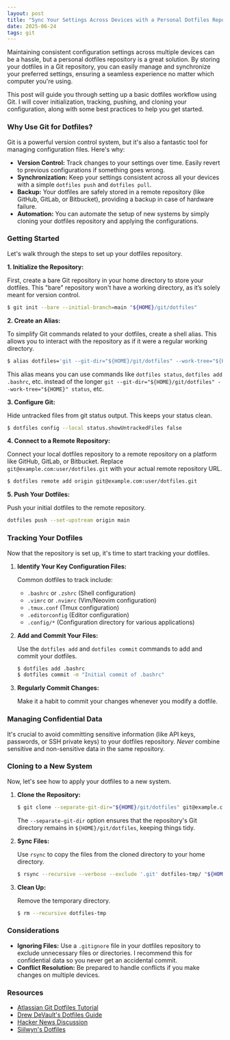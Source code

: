 ```yaml
---
layout: post
title: "Sync Your Settings Across Devices with a Personal Dotfiles Repository"
date: 2025-06-24
tags: git
---
```


Maintaining consistent configuration settings across multiple devices can be a hassle, but a personal dotfiles repository is a great solution. By storing your dotfiles in a Git repository, you can easily manage and synchronize your preferred settings, ensuring a seamless experience no matter which computer you're using.

This post will guide you through setting up a basic dotfiles workflow using Git. I will cover initialization, tracking, pushing, and cloning your configuration, along with some best practices to help you get started.


### Why Use Git for Dotfiles?

Git is a powerful version control system, but it's also a fantastic tool for managing configuration files. Here's why:

*   **Version Control:** Track changes to your settings over time.  Easily revert to previous configurations if something goes wrong.
*   **Synchronization:**  Keep your settings consistent across all your devices with a simple `dotfiles push` and `dotfiles pull`.
*   **Backup:**  Your dotfiles are safely stored in a remote repository (like GitHub, GitLab, or Bitbucket), providing a backup in case of hardware failure.
*   **Automation:** You can automate the setup of new systems by simply cloning your dotfiles repository and applying the configurations.


### Getting Started

Let's walk through the steps to set up your dotfiles repository.

**1. Initialize the Repository:**

First, create a bare Git repository in your home directory to store your dotfiles. This "bare" repository won't have a working directory, as it’s solely meant for version control.

```bash
$ git init --bare --initial-branch=main "${HOME}/git/dotfiles"
```


**2. Create an Alias:**

To simplify Git commands related to your dotfiles, create a shell alias. This allows you to interact with the repository as if it were a regular working directory.

```bash
$ alias dotfiles='git --git-dir="${HOME}/git/dotfiles" --work-tree="${HOME}"'
```

This alias means you can use commands like `dotfiles status`, `dotfiles add .bashrc`, etc. instead of the longer `git --git-dir="${HOME}/git/dotfiles" --work-tree="${HOME}" status`, etc.


**3. Configure Git:**

Hide untracked files from git status output. This keeps your status clean.

```bash
$ dotfiles config --local status.showUntrackedFiles false
```


**4. Connect to a Remote Repository:**

Connect your local dotfiles repository to a remote repository on a platform like GitHub, GitLab, or Bitbucket. Replace `git@example.com:user/dotfiles.git` with your actual remote repository URL.

```bash
$ dotfiles remote add origin git@example.com:user/dotfiles.git
```

**5. Push Your Dotfiles:**

Push your initial dotfiles to the remote repository.

```bash
dotfiles push --set-upstream origin main
```

### Tracking Your Dotfiles

Now that the repository is set up, it's time to start tracking your dotfiles.

1. **Identify Your Key Configuration Files:**

    Common dotfiles to track include:

    *   `.bashrc` or `.zshrc` (Shell configuration)
    *   `.vimrc` or `.nvimrc` (Vim/Neovim configuration)
    *   `.tmux.conf` (Tmux configuration)
    *   `.editorconfig` (Editor configuration)
    *   `.config/*` (Configuration directory for various applications)

2. **Add and Commit Your Files:**

    Use the `dotfiles add` and `dotfiles commit` commands to add and commit your dotfiles.

    ```bash
    $ dotfiles add .bashrc
    $ dotfiles commit -m "Initial commit of .bashrc"
    ```

3.  **Regularly Commit Changes:**

    Make it a habit to commit your changes whenever you modify a dotfile.

### Managing Confidential Data

It's crucial to avoid committing sensitive information (like API keys, passwords, or SSH private keys) to your dotfiles repository. *Never* combine sensitive and non-sensitive data in the same repository.

### Cloning to a New System

Now, let's see how to apply your dotfiles to a new system.

1.  **Clone the Repository:**

    ```bash
    $ git clone --separate-git-dir="${HOME}/git/dotfiles" git@example.com:user/dotfiles.git dotfiles-tmp
    ```
    The `--separate-git-dir` option ensures that the repository's Git directory remains in `${HOME}/git/dotfiles`, keeping things tidy.

2.  **Sync Files:**

    Use `rsync` to copy the files from the cloned directory to your home directory.

    ```bash
    $ rsync --recursive --verbose --exclude '.git' dotfiles-tmp/ "${HOME}/"
    ```

3.  **Clean Up:**

    Remove the temporary directory.

    ```bash
    $ rm --recursive dotfiles-tmp
    ```

### Considerations

*   **Ignoring Files:** Use a `.gitignore` file in your dotfiles repository to exclude unnecessary files or directories. I recommend this for confidential data so you never get an accidental commit.
*   **Conflict Resolution:** Be prepared to handle conflicts if you make changes on multiple devices.

### Resources

*   [Atlassian Git Dotfiles Tutorial](https://www.atlassian.com/git/tutorials/dotfiles)
*   [Drew DeVault's Dotfiles Guide](https://drewdevault.com/2019/12/30/dotfiles.html)
*   [Hacker News Discussion](https://news.ycombinator.com/item?id=11070797)
*   [Siilwyn's Dotfiles](https://github.com/Siilwyn/my-dotfiles)

